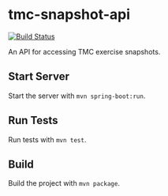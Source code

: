 tmc-snapshot-api
================

[![Build Status](https://travis-ci.org/kesapojat/tmc-snapshot-api.svg?branch=master)](https://travis-ci.org/kesapojat/tmc-snapshot-api/)

An API for accessing TMC exercise snapshots.

## Start Server

Start the server with `mvn spring-boot:run`.

## Run Tests

Run tests with `mvn test`.

## Build

Build the project with `mvn package`.

